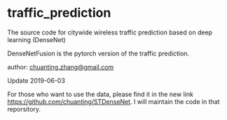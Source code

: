 # traffic_prediction
The source code for citywide wireless traffic prediction based on deep learning (DenseNet)

DenseNetFusion is the pytorch version of the traffic prediction.

author: chuanting.zhang@gmail.com

Update 2019-06-03

For those who want to use the data, please find it in the new link https://github.com/chuanting/STDenseNet. I will maintain the code in that reporsitory.
